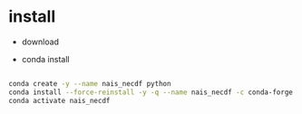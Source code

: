 # install 

- download 

- conda install

```sh

conda create -y --name nais_necdf python
conda install --force-reinstall -y -q --name nais_necdf -c conda-forge --file requirements.txt
conda activate nais_necdf

```

